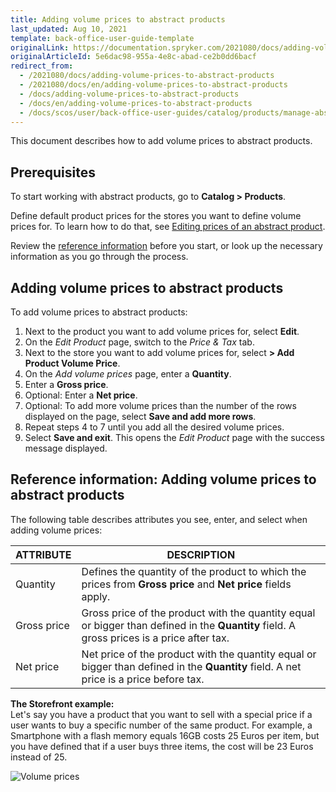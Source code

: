```yaml
---
title: Adding volume prices to abstract products
last_updated: Aug 10, 2021
template: back-office-user-guide-template
originalLink: https://documentation.spryker.com/2021080/docs/adding-volume-prices-to-abstract-products
originalArticleId: 5e6dac98-955a-4e8c-abad-ce2b0dd6bacf
redirect_from:
  - /2021080/docs/adding-volume-prices-to-abstract-products
  - /2021080/docs/en/adding-volume-prices-to-abstract-products
  - /docs/adding-volume-prices-to-abstract-products
  - /docs/en/adding-volume-prices-to-abstract-products
  - /docs/scos/user/back-office-user-guides/catalog/products/manage-abstract-products/adding-volume-prices-to-abstract-products.html
---
```


This document describes how to add volume prices to abstract products.

## Prerequisites

To start working with abstract products, go to  **Catalog&nbsp;<span aria-label="and then">></span> Products**.

Define default product prices for the stores you want to define volume prices for. To learn how to do that, see [Editing prices of an abstract product](/docs/scos/user/back-office-user-guides/catalog/products/manage-abstract-products/editing-abstract-products.html#editing-prices-of-an-abstract-product).

Review the [reference information](/docs/scos/user/back-office-user-guides/catalog/products/manage-abstract-products/adding-volume-prices-to-abstract-products.html#reference-information-adding-volume-prices-to-abstract-products) before you start, or look up the necessary information as you go through the process.

## Adding volume prices to abstract products

To add volume prices to abstract products:
1. Next to the product you want to add volume prices for, select **Edit**.
2. On the *Edit Product* page, switch to the *Price & Tax* tab.
3. Next to the store you want to add volume prices for, select **> Add Product Volume Price**.
4. On the *Add volume prices* page, enter a **Quantity**.
5. Enter a **Gross price**.
6. Optional: Enter a **Net price**.
7. Optional: To add more volume prices than the number of the rows displayed on the page, select **Save and add more rows**.
8. Repeat steps 4 to 7 until you add all the desired volume prices.
9. Select **Save and exit**.
    This opens the *Edit Product* page with the success message displayed.

## Reference information: Adding volume prices to abstract products

 The following table describes attributes you see, enter, and select when adding volume prices:

| ATTRIBUTE | DESCRIPTION |
| --- | --- |
| Quantity | Defines the quantity of the product to which the prices from **Gross price** and **Net price** fields apply. |
| Gross price | Gross price of the product with the quantity equal or bigger than defined in the **Quantity** field. A gross prices is a price after tax. |
| Net price | Net price of the product with the quantity equal or bigger than defined in the **Quantity** field.  A net price is a price before tax. |

**The Storefront example:**
<br>Let's say you have a product that you want to sell with a special price if a user wants to buy a specific number of the same product. For example, a Smartphone with a flash memory equals 16GB costs 25 Euros per item, but you have defined that if a user buys three items, the cost will be 23 Euros instead of 25.

![Volume prices](https://spryker.s3.eu-central-1.amazonaws.com/docs/User+Guides/Back+Office+User+Guides/Products/Products/Managing+products/Products:+Reference+Information/Volume-prices.gif)
